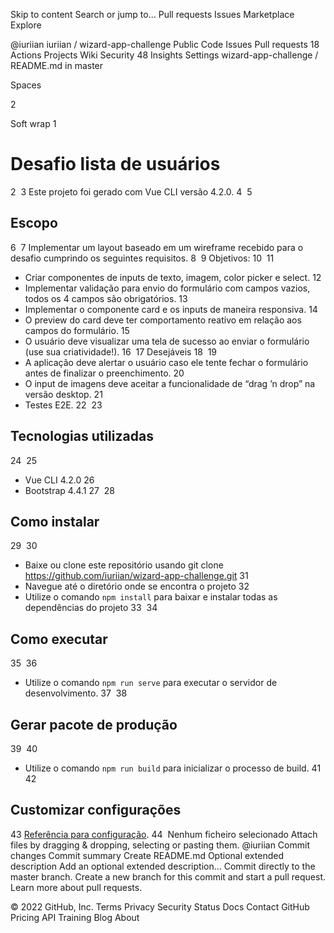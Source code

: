Skip to content
Search or jump to…
Pull requests
Issues
Marketplace
Explore
 
@iuriian 
iuriian
/
wizard-app-challenge
Public
Code
Issues
Pull requests
18
Actions
Projects
Wiki
Security
48
Insights
Settings
wizard-app-challenge
/
README.md
in
master
 

Spaces

2

Soft wrap
1
# Desafio lista de usuários
2
​
3
Este projeto foi gerado com Vue CLI versão 4.2.0.
4
​
5
## Escopo
6
​
7
Implementar um layout baseado em um wireframe recebido para o desafio cumprindo os seguintes requisitos.
8
​
9
Objetivos:
10
​
11
- Criar componentes de inputs de texto, imagem, color picker e select.
12
- Implementar validação para envio do formulário com campos vazios, todos os 4 campos são obrigatórios.
13
- Implementar o componente card e os inputs de maneira responsiva.
14
- O preview do card deve ter comportamento reativo em relação aos campos do formulário.
15
- O usuário deve visualizar uma tela de sucesso ao enviar o formulário (use sua criatividade!).
16
​
17
Desejáveis
18
​
19
- A aplicação deve alertar o usuário caso ele tente fechar o formulário antes de finalizar o preenchimento.
20
- O input de imagens deve aceitar a funcionalidade de “drag ’n drop” na versão desktop.
21
- Testes E2E.
22
​
23
## Tecnologias utilizadas
24
​
25
- Vue CLI 4.2.0
26
- Bootstrap 4.4.1
27
​
28
## Como instalar
29
​
30
- Baixe ou clone este repositório usando git clone https://github.com/iuriian/wizard-app-challenge.git
31
- Navegue até o diretório onde se encontra o projeto
32
- Utilize o comando `npm install` para baixar e instalar todas as dependências do projeto
33
​
34
## Como executar
35
​
36
- Utilize o comando `npm run serve` para executar o servidor de desenvolvimento.
37
​
38
## Gerar pacote de produção
39
​
40
- Utilize o comando `npm run build` para inicializar o processo de build.
41
​
42
## Customizar configurações
43
[Referência para configuração](https://cli.vuejs.org/config/).
44
​
Nenhum ficheiro selecionado
Attach files by dragging & dropping, selecting or pasting them.
@iuriian
Commit changes
Commit summary
Create README.md
Optional extended description
Add an optional extended description…
 Commit directly to the master branch.
 Create a new branch for this commit and start a pull request. Learn more about pull requests.
 
© 2022 GitHub, Inc.
Terms
Privacy
Security
Status
Docs
Contact GitHub
Pricing
API
Training
Blog
About
